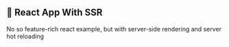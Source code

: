 ## 🍲 React App With SSR 

No so feature-rich react example, but with server-side rendering and server hot reloading
